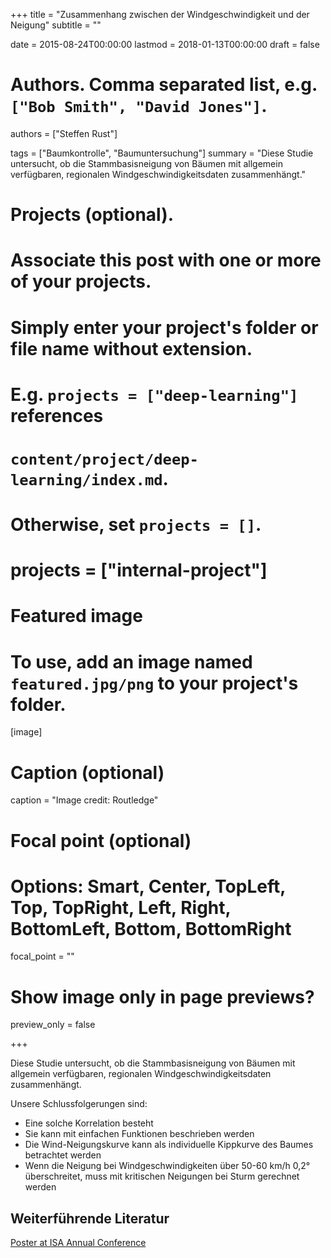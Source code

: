 +++
title = "Zusammenhang zwischen der Windgeschwindigkeit und der Neigung"
subtitle = ""

date = 2015-08-24T00:00:00
lastmod = 2018-01-13T00:00:00
draft = false

# Authors. Comma separated list, e.g. `["Bob Smith", "David Jones"]`.
authors = ["Steffen Rust"]

tags = ["Baumkontrolle", "Baumuntersuchung"]
summary = "Diese Studie untersucht, ob die Stammbasisneigung von Bäumen mit allgemein verfügbaren, regionalen Windgeschwindigkeitsdaten zusammenhängt."

# Projects (optional).
#   Associate this post with one or more of your projects.
#   Simply enter your project's folder or file name without extension.
#   E.g. `projects = ["deep-learning"]` references 
#   `content/project/deep-learning/index.md`.
#   Otherwise, set `projects = []`.
# projects = ["internal-project"]

# Featured image
# To use, add an image named `featured.jpg/png` to your project's folder. 
[image]
  # Caption (optional)
  caption = "Image credit: Routledge"

  # Focal point (optional)
  # Options: Smart, Center, TopLeft, Top, TopRight, Left, Right, BottomLeft, Bottom, BottomRight
  focal_point = ""

  # Show image only in page previews?
  preview_only = false

+++

Diese Studie untersucht, ob die Stammbasisneigung von Bäumen mit
allgemein verfügbaren, regionalen Windgeschwindigkeitsdaten
zusammenhängt.

Unsere Schlussfolgerungen sind:

- Eine solche Korrelation besteht
- Sie kann mit einfachen Funktionen beschrieben werden
- Die Wind-Neigungskurve kann als individuelle Kippkurve des Baumes
  betrachtet werden
- Wenn die Neigung bei Windgeschwindigkeiten über 50-60 km/h 0,2°
  überschreitet, muss mit kritischen Neigungen bei Sturm gerechnet
  werden
  
## Weiterführende Literatur
[Poster at ISA Annual Conference][Poster]

[Poster]: http://www.argus-electronic.de/media/stories/docs/ISAAug2015WindAndTrees.pdf 
